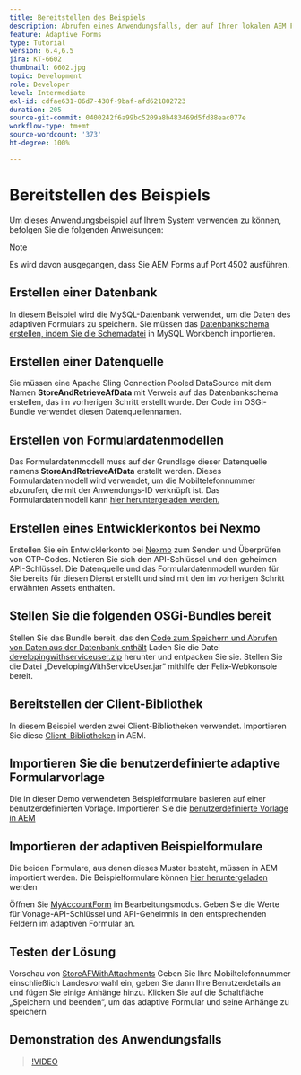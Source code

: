 ```yaml
---
title: Bereitstellen des Beispiels
description: Abrufen eines Anwendungsfalls, der auf Ihrer lokalen AEM Forms-Instanz ausgeführt werden kann
feature: Adaptive Forms
type: Tutorial
version: 6.4,6.5
jira: KT-6602
thumbnail: 6602.jpg
topic: Development
role: Developer
level: Intermediate
exl-id: cdfae631-86d7-438f-9baf-afd621802723
duration: 205
source-git-commit: 0400242f6a99bc5209a8b483469d5fd88eac077e
workflow-type: tm+mt
source-wordcount: '373'
ht-degree: 100%

---
```


# Bereitstellen des Beispiels

Um dieses Anwendungsbeispiel auf Ihrem System verwenden zu können, befolgen Sie die folgenden Anweisungen:

>[!NOTE]
>Es wird davon ausgegangen, dass Sie AEM Forms auf Port 4502 ausführen.


## Erstellen einer Datenbank

In diesem Beispiel wird die MySQL-Datenbank verwendet, um die Daten des adaptiven Formulars zu speichern. Sie müssen das [Datenbankschema erstellen, indem Sie die Schemadatei](assets/data-base-schema.sql) in MySQL Workbench importieren.

## Erstellen einer Datenquelle

Sie müssen eine Apache Sling Connection Pooled DataSource mit dem Namen **StoreAndRetrieveAfData** mit Verweis auf das Datenbankschema erstellen, das im vorherigen Schritt erstellt wurde. Der Code im OSGi-Bundle verwendet diesen Datenquellennamen.

## Erstellen von Formulardatenmodellen

Das Formulardatenmodell muss auf der Grundlage dieser Datenquelle namens **StoreAndRetrieveAfData** erstellt werden. Dieses Formulardatenmodell wird verwendet, um die Mobiltelefonnummer abzurufen, die mit der Anwendungs-ID verknüpft ist. Das Formulardatenmodell kann [hier heruntergeladen werden.](assets/2-Factor-Authentication-DataSource-and-FDM.zip)

## Erstellen eines Entwicklerkontos bei Nexmo

Erstellen Sie ein Entwicklerkonto bei [Nexmo](https://dashboard.nexmo.com/) zum Senden und Überprüfen von OTP-Codes. Notieren Sie sich den API-Schlüssel und den geheimen API-Schlüssel. Die Datenquelle und das Formulardatenmodell wurden für Sie bereits für diesen Dienst erstellt und sind mit den im vorherigen Schritt erwähnten Assets enthalten.

## Stellen Sie die folgenden OSGi-Bundles bereit

Stellen Sie das Bundle bereit, das den [Code zum Speichern und Abrufen von Daten aus der Datenbank enthält](assets/SaveAndResume.core-1.0.0-SNAPSHOT.jar)
Laden Sie die Datei [developingwithserviceuser.zip](https://experienceleague.adobe.com/docs/experience-manager-learn/assets/developingwithserviceuser.zip?lang=de) herunter und entpacken Sie sie.
Stellen Sie die Datei „DevelopingWithServiceUser.jar“ mithilfe der Felix-Webkonsole bereit.

## Bereitstellen der Client-Bibliothek

In diesem Beispiel werden zwei Client-Bibliotheken verwendet. Importieren Sie diese [Client-Bibliotheken](assets/store-af-with-attachments-client-lib.zip) in AEM.

## Importieren Sie die benutzerdefinierte adaptive Formularvorlage

Die in dieser Demo verwendeten Beispielformulare basieren auf einer benutzerdefinierten Vorlage. Importieren Sie die [benutzerdefinierte Vorlage in AEM](assets/custom-template-with-page-component.zip)

## Importieren der adaptiven Beispielformulare

Die beiden Formulare, aus denen dieses Muster besteht, müssen in AEM importiert werden. Die Beispielformulare können [hier heruntergeladen](assets/sample-forms.zip) werden

Öffnen Sie [MyAccountForm](http://localhost:4502/editor.html/content/forms/af/myaccountform.html) im Bearbeitungsmodus. Geben Sie die Werte für Vonage-API-Schlüssel und API-Geheimnis in den entsprechenden Feldern im adaptiven Formular an.

## Testen der Lösung

Vorschau von [StoreAFWithAttachments](http://localhost:4502/content/dam/formsanddocuments/storeafwithattachments/jcr:content?wcmmode=disabled)
Geben Sie Ihre Mobiltelefonnummer einschließlich Landesvorwahl ein, geben Sie dann Ihre Benutzerdetails an und fügen Sie einige Anhänge hinzu. Klicken Sie auf die Schaltfläche „Speichern und beenden“, um das adaptive Formular und seine Anhänge zu speichern


## Demonstration des Anwendungsfalls

>[!VIDEO](https://video.tv.adobe.com/v/327122?quality=12&learn=on)
